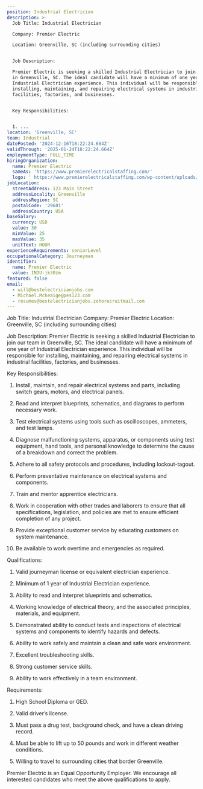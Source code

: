 ```yaml
---
position: Industrial Electrician
description: >-
  Job Title: Industrial Electrician

  Company: Premier Electric

  Location: Greenville, SC (including surrounding cities)


  Job Description:

  Premier Electric is seeking a skilled Industrial Electrician to join our team
  in Greenville, SC. The ideal candidate will have a minimum of one year of
  Industrial Electrician experience. This individual will be responsible for
  installing, maintaining, and repairing electrical systems in industrial
  facilities, factories, and businesses. 


  Key Responsibilities:


  1. ...
location: 'Greenville, SC'
team: Industrial
datePosted: '2024-12-16T18:22:24.664Z'
validThrough: '2025-01-24T18:22:24.664Z'
employmentType: FULL_TIME
hiringOrganization:
  name: Premier Electric
  sameAs: 'https://www.premierelectricalstaffing.com/'
  logo: ' https://www.premierelectricalstaffing.com/wp-content/uploads/2020/05/Premier-Electrical-Staffing-logo.png'
jobLocation:
  streetAddress: 123 Main Street
  addressLocality: Greenville
  addressRegion: SC
  postalCode: '29601'
  addressCountry: USA
baseSalary:
  currency: USD
  value: 30
  minValue: 25
  maxValue: 35
  unitText: HOUR
experienceRequirements: seniorLevel
occupationalCategory: Journeyman
identifier:
  name: Premier Electric
  value: INDU-jk30zm
featured: false
email:
  - will@bestelectricianjobs.com
  - Michael.Mckeaige@pes123.com
  - resumes@bestelectricianjobs.zohorecruitmail.com
---
```




Job Title: Industrial Electrician
Company: Premier Electric
Location: Greenville, SC (including surrounding cities)

Job Description:
Premier Electric is seeking a skilled Industrial Electrician to join our team in Greenville, SC. The ideal candidate will have a minimum of one year of Industrial Electrician experience. This individual will be responsible for installing, maintaining, and repairing electrical systems in industrial facilities, factories, and businesses. 

Key Responsibilities:

1. Install, maintain, and repair electrical systems and parts, including switch gears, motors, and electrical panels.

2. Read and interpret blueprints, schematics, and diagrams to perform necessary work.

3. Test electrical systems using tools such as oscilloscopes, ammeters, and test lamps.

4. Diagnose malfunctioning systems, apparatus, or components using test equipment, hand tools, and personal knowledge to determine the cause of a breakdown and correct the problem.

5. Adhere to all safety protocols and procedures, including lockout-tagout.

6. Perform preventative maintenance on electrical systems and components.

7. Train and mentor apprentice electricians.

8. Work in cooperation with other trades and laborers to ensure that all specifications, legislation, and policies are met to ensure efficient completion of any project.

9. Provide exceptional customer service by educating customers on system maintenance.

10. Be available to work overtime and emergencies as required.

Qualifications:

1. Valid journeyman license or equivalent electrician experience.

2. Minimum of 1 year of Industrial Electrician experience.

3. Ability to read and interpret blueprints and schematics.

4. Working knowledge of electrical theory, and the associated principles, materials, and equipment.

5. Demonstrated ability to conduct tests and inspections of electrical systems and components to identify hazards and defects.

6. Ability to work safely and maintain a clean and safe work environment.

7. Excellent troubleshooting skills.

8. Strong customer service skills.

9. Ability to work effectively in a team environment.

Requirements:

1. High School Diploma or GED.

2. Valid driver’s license.

3. Must pass a drug test, background check, and have a clean driving record.

4. Must be able to lift up to 50 pounds and work in different weather conditions.

5. Willing to travel to surrounding cities that border Greenville.

Premier Electric is an Equal Opportunity Employer. We encourage all interested candidates who meet the above qualifications to apply.
